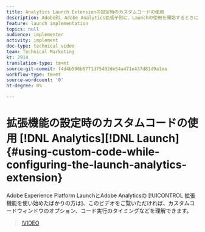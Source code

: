```yaml
---
title: Analytics Launch Extensionの設定時のカスタムコードの使用
description: Adobe別、Adobe Analytics拡張子別に、Launchの使用を開始するときに、このビデオを参照すると、カスタムコードウィンドウのオプション、コード実行のタイミングなどを理解できます。
feature: launch implementation
topics: null
audience: implementer
activity: implement
doc-type: technical video
team: Technical Marketing
kt: 2914
translation-type: tm+mt
source-git-commit: f4d4b506b6771d75402de54a471e437d81d9a1ea
workflow-type: tm+mt
source-wordcount: '0'
ht-degree: 0%

---
```



# 拡張機能の設定時のカスタムコードの使用 [!DNL Analytics][!DNL Launch] {#using-custom-code-while-configuring-the-launch-analytics-extension}

Adobe Experience Platform LaunchとAdobe Analyticsの [!UICONTROL 拡張機能を使い始めたばかりの方は]、このビデオをご覧いただければ、カスタムコードウィンドウのオプション、コード実行のタイミングなどを理解できます。

>[!VIDEO](https://video.tv.adobe.com/v/27272/?quality=9)
